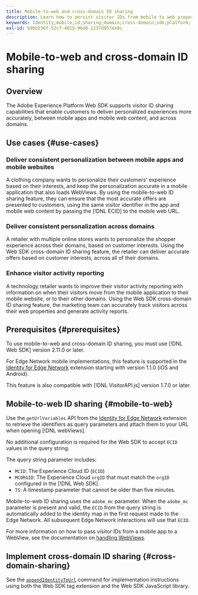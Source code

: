 ```yaml
---
title: Mobile-to-web and cross-domain ID sharing
description: Learn how to persist visitor IDs from mobile to web properties and across domains
keywords: Identity;mobile;id;sharing;domain;cross-domain;sdk;platform;
exl-id: b9bb236f-52cf-4615-96d8-1137d957de8c
---
```

# Mobile-to-web and cross-domain ID sharing

## Overview

The Adobe Experience Platform Web SDK supports visitor ID sharing capabilities that enable customers to deliver personalized experiences more accurately, between mobile apps and mobile web content, and across domains.

## Use cases {#use-cases}

### Deliver consistent personalization between mobile apps and mobile websites

A clothing company wants to personalize their customers' experience based on their interests, and keep the personalization accurate in a mobile application that also loads WebViews. By using the mobile-to-web ID sharing feature, they can ensure that the most accurate offers are presented to customers, using the same visitor identifier in the app and mobile web content by passing the [!DNL ECID] to the mobile web URL.

### Deliver consistent personalization across domains

A retailer with multiple online stores wants to personalize the shopper experience across their domains, based on customer interests. Using the Web SDK cross-domain ID sharing feature, the retailer can deliver accurate offers based on customer interests, across all of their domains.

### Enhance visitor activity reporting

A technology retailer wants to improve their visitor activity reporting with information on when their visitors move from the mobile application to their mobile website, or to their other domains. Using the Web SDK cross-domain ID sharing feature, the marketing team can accurately track visitors across their web properties and generate activity reports.

## Prerequisites {#prerequisites}

To use mobile-to-web and cross-domain ID sharing, you must use [!DNL Web SDK] version 2.11.0 or later.

For Edge Network mobile implementations, this feature is supported in the [Identity for Edge Network](https://developer.adobe.com/client-sdks/documentation/identity-for-edge-network/) extension starting with version 1.1.0 (iOS and Android).

This feature is also compatible with [!DNL VisitorAPI.js] version 1.7.0 or later.

## Mobile-to-web ID sharing {#mobile-to-web}

Use the `getUrlVariables` API from the [Identity for Edge Network](https://developer.adobe.com/client-sdks/documentation/identity-for-edge-network/api-reference/#geturlvariables) extension to retrieve the identifiers as query parameters and attach them to your URL when opening [!DNL webViews].

No additional configuration is required for the Web SDK to accept `ECID` values in the query string. 

The query string parameter includes:

* `MCID`: The Experience Cloud ID (`ECID`)
* `MCORGID`: The Experience Cloud `orgID` that must match the `orgID` configured in the [!DNL Web SDK].
* `TS`: A timestamp parameter that cannot be older than five minutes.


Mobile-to-web ID sharing uses the `adobe_mc` parameter. When the `adobe_mc` parameter is present and valid, the `ECID` from the query string is automatically added to the identity map in the first request made to the Edge Network. All subsequent Edge Network interactions will use that `ECID`.

For more information on how to pass visitor IDs from a mobile app to a WebView, see the documentation on [handling WebViews](https://experienceleague.adobe.com/docs/platform-learn/implement-mobile-sdk/app-implementation/web-views.html#implementation).

## Implement cross-domain ID sharing {#cross-domain-sharing}

See the [`appendIdentityToUrl`](../commands/appendidentitytourl.md) command for implementation instructions using both the Web SDK tag extension and the Web SDK JavaScript library.
